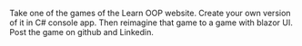 Take one of the games of the Learn OOP website. Create your own version of it in C# console app. Then reimagine that game to a game with blazor UI. Post the game on github and Linkedin.